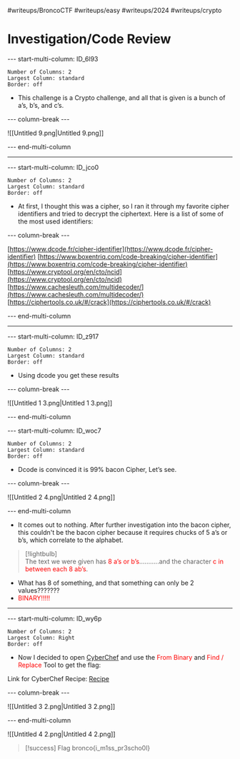 #writeups/BroncoCTF #writeups/easy #writeups/2024 #writeups/crypto 
# Investigation/Code Review

--- start-multi-column: ID_6l93

```column-settings
Number of Columns: 2
Largest Column: standard
Border: off
```

- This challenge is a Crypto challenge, and all that is given is a bunch of a’s, b’s, and c’s.

--- column-break ---

![[Untitled 9.png|Untitled 9.png]]

--- end-multi-column

---

--- start-multi-column: ID_jco0
```column-settings
Number of Columns: 2
Largest Column: standard
Border: off
```

- At first, I thought this was a cipher, so I ran it through my favorite cipher identifiers and tried to decrypt the ciphertext. Here is a list of some of the most used identifiers:

--- column-break ---

[https://www.dcode.fr/cipher-identifier](https://www.dcode.fr/cipher-identifier)
[https://www.boxentriq.com/code-breaking/cipher-identifier](https://www.boxentriq.com/code-breaking/cipher-identifier)
[https://www.cryptool.org/en/cto/ncid](https://www.cryptool.org/en/cto/ncid)
[https://www.cachesleuth.com/multidecoder/](https://www.cachesleuth.com/multidecoder/)
[https://ciphertools.co.uk/#/crack](https://ciphertools.co.uk/#/crack)

--- end-multi-column

---

--- start-multi-column: ID_z917
```column-settings
Number of Columns: 2
Largest Column: standard
Border: off
```

- Using dcode you get these results

--- column-break ---

![[Untitled 1 3.png|Untitled 1 3.png]]

--- end-multi-column

--- start-multi-column: ID_woc7
```column-settings
Number of Columns: 2
Largest Column: standard
Border: off
```

- Dcode is convinced it is 99% bacon Cipher, Let’s see.

--- column-break ---

![[Untitled 2 4.png|Untitled 2 4.png]]

--- end-multi-column
- It comes out to nothing. After further investigation into the bacon cipher, this couldn't be the bacon cipher because it requires chucks of 5 a’s or b’s, which correlate to the alphabet.

> [!lightbulb]  
> The text we were given has <font color="#ff0000">8 a’s or b’s</font>………..and the character <font color="#ff0000">c in between each 8 ab’s</font>.  

- What has 8 of something, and that something can only be 2 values???????
- <font color="#ff0000">BINARY!!!!!</font>
---

--- start-multi-column: ID_wy6p
```column-settings
Number of Columns: 2
Largest Column: Right
Border: off
```

- Now I decided to open [CyberChef](https://gchq.github.io/CyberChef/) and use the <font color="#ff0000">From Binary</font> and <font color="#ff0000">Find / Replace</font> Tool to get the flag:

Link for CyberChef Recipe: [Recipe](https://gchq.github.io/CyberChef/#recipe=Find_/_Replace(%7B'option':'Regex','string':'a'%7D,'0',true,false,true,false)Find_/_Replace(%7B'option':'Regex','string':'b'%7D,'1',true,false,true,false)Find_/_Replace(%7B'option':'Regex','string':'c'%7D,'%20',true,false,true,false)From_Binary('Space',8)&input=YWJiYWFhYmFjYWJiYmFhYmFjYWJiYWJiYmJjYWJiYWJiYmFjYWJiYWFhYmJjYWJiYWJiYmJjYWJiYmJhYmJjYWJiYWJhYWJjYWJhYmJiYmJjYWJiYWJiYWJjYWFiYmFhYWJjYWJiYmFhYmJjYWJiYmFhYmJjYWJhYmJiYmJjYWJiYmFhYWFjYWJiYmFhYmFjYWFiYmFhYmJjYWJiYmFhYmJjYWJiYWFhYmJjYWJiYWJhYWFjYWJiYWJiYmJjYWFiYmFhYWFjYWJiYWJiYWFjYWJiYmJiYWI)

--- column-break ---

![[Untitled 3 2.png|Untitled 3 2.png]]

--- end-multi-column

![[Untitled 4 2.png|Untitled 4 2.png]]

> [!success]  Flag
> bronco{i_m1ss_pr3scho0l}